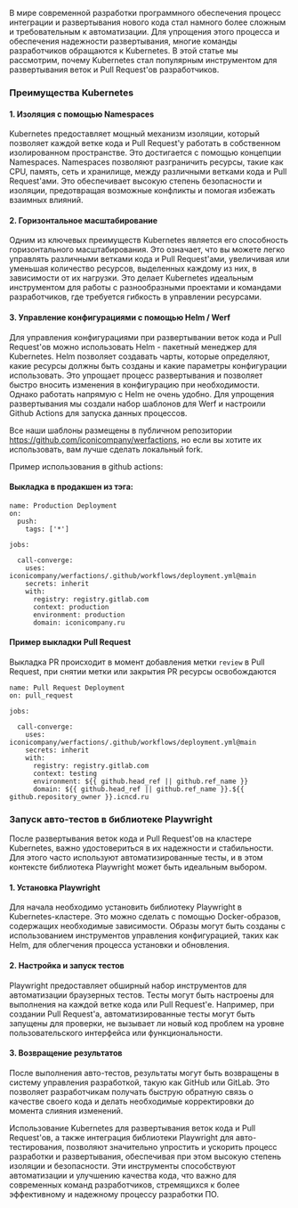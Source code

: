 В мире современной разработки программного обеспечения процесс интеграции и развертывания нового кода стал намного более сложным и требовательным к автоматизации. Для упрощения этого процесса и обеспечения надежности развертывания, многие команды разработчиков обращаются к Kubernetes. В этой статье мы рассмотрим, почему Kubernetes стал популярным инструментом для развертывания веток и Pull Request'ов разработчиков.

### Преимущества Kubernetes

#### 1. Изоляция с помощью Namespaces

Kubernetes предоставляет мощный механизм изоляции, который позволяет каждой ветке кода и Pull Request'у работать в собственном изолированном пространстве. Это достигается с помощью концепции Namespaces. Namespaces позволяют разграничить ресурсы, такие как CPU, память, сеть и хранилище, между различными ветками кода и Pull Request'ами. Это обеспечивает высокую степень безопасности и изоляции, предотвращая возможные конфликты и помогая избежать взаимных влияний.

#### 2. Горизонтальное масштабирование

Одним из ключевых преимуществ Kubernetes является его способность горизонтального масштабирования. Это означает, что вы можете легко управлять различными ветками кода и Pull Request'ами, увеличивая или уменьшая количество ресурсов, выделенных каждому из них, в зависимости от их нагрузки. Это делает Kubernetes идеальным инструментом для работы с разнообразными проектами и командами разработчиков, где требуется гибкость в управлении ресурсами.

#### 3. Управление конфигурациями с помощью Helm / Werf

Для управления конфигурациями при развертывании веток кода и Pull Request'ов можно использовать Helm - пакетный менеджер для Kubernetes. Helm позволяет создавать чарты, которые определяют, какие ресурсы должны быть созданы и какие параметры конфигурации использовать. Это упрощает процесс развертывания и позволяет быстро вносить изменения в конфигурацию при необходимости.
Однако работать напрямую с Helm не очень удобно. Для упрощения развертывания мы создали набор шаблонов для Werf и настроили Github Actions для запуска данных процессов.

Все наши шаблоны размещены в публичном репозитории https://github.com/iconicompany/werfactions, но если вы хотите их использовать, вам лучше сделать локальный fork.

Пример использования в github actions:

#### Выкладка в продакшен из тэга:
```
name: Production Deployment
on:
  push:
    tags: ['*']

jobs:

  call-converge:
    uses: iconicompany/werfactions/.github/workflows/deployment.yml@main
    secrets: inherit
    with:
      registry: registry.gitlab.com
      context: production
      environment: production
      domain: iconicompany.ru
``` 

#### Пример выкладки Pull Request

Выкладка PR происходит в момент добавления метки `review` в Pull Request, при снятии метки или закрытия PR ресурсы освобождаются 

```
name: Pull Request Deployment
on: pull_request

jobs:

  call-converge:
    uses: iconicompany/werfactions/.github/workflows/deployment.yml@main
    secrets: inherit
    with:
      registry: registry.gitlab.com
      context: testing
      environment: ${{ github.head_ref || github.ref_name }}
      domain: ${{ github.head_ref || github.ref_name }}.${{ github.repository_owner }}.icncd.ru

```

### Запуск авто-тестов в библиотеке Playwright

После развертывания веток кода и Pull Request'ов на кластере Kubernetes, важно удостовериться в их надежности и стабильности. Для этого часто используют автоматизированные тесты, и в этом контексте библиотека Playwright может быть идеальным выбором.

#### 1. Установка Playwright

Для начала необходимо установить библиотеку Playwright в Kubernetes-кластере. Это можно сделать с помощью Docker-образов, содержащих необходимые зависимости. Образы могут быть созданы с использованием инструментов управления конфигурацией, таких как Helm, для облегчения процесса установки и обновления.

#### 2. Настройка и запуск тестов

Playwright предоставляет обширный набор инструментов для автоматизации браузерных тестов. Тесты могут быть настроены для выполнения на каждой ветке кода или Pull Request'е. Например, при создании Pull Request'а, автоматизированные тесты могут быть запущены для проверки, не вызывает ли новый код проблем на уровне пользовательского интерфейса или функциональности.

#### 3. Возвращение результатов

После выполнения авто-тестов, результаты могут быть возвращены в систему управления разработкой, такую как GitHub или GitLab. Это позволяет разработчикам получать быструю обратную связь о качестве своего кода и делать необходимые корректировки до момента слияния изменений.

Использование Kubernetes для развертывания веток кода и Pull Request'ов, а также интеграция библиотеки Playwright для авто-тестирования, позволяют значительно упростить и ускорить процесс разработки и развертывания, обеспечивая при этом высокую степень изоляции и безопасности. Эти инструменты способствуют автоматизации и улучшению качества кода, что важно для современных команд разработчиков, стремящихся к более эффективному и надежному процессу разработки ПО.


